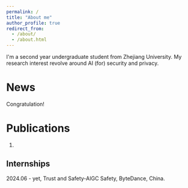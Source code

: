 ```yaml
---
permalink: /
title: "About me"
author_profile: true
redirect_from: 
  - /about/
  - /about.html
---
```


I'm a second year undergraduate student from Zhejiang University. My research interest revolve around AI (for) security and privacy.

News
======
Congratulation!

Publications
======
1. 


Internships
------
2024.06 - yet, Trust and Safety-AIGC Safety, ByteDance, China.
